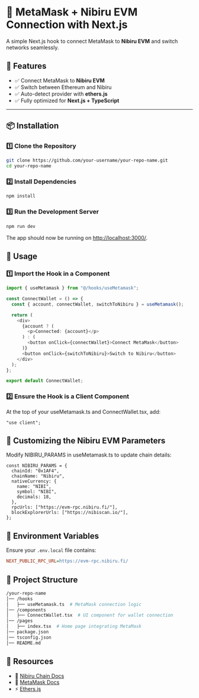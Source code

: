 # 🚀 MetaMask + Nibiru EVM Connection with Next.js

A simple Next.js hook to connect MetaMask to **Nibiru EVM** and switch networks seamlessly.

## 🌟 Features

- ✅ Connect MetaMask to **Nibiru EVM**
- ✅ Switch between Ethereum and Nibiru
- ✅ Auto-detect provider with **ethers.js**
- ✅ Fully optimized for **Next.js + TypeScript**

---

## 📦 Installation

### 1️⃣ Clone the Repository

```bash
git clone https://github.com/your-username/your-repo-name.git
cd your-repo-name
```

### 2️⃣ Install Dependencies

```bash
npm install
```

### 3️⃣  Run the Development Server

```bash
npm run dev
```

The app should now be running on <http://localhost:3000/>.


## 🚀 Usage

### 1️⃣ Import the Hook in a Component

```typescript
import { useMetamask } from "@/hooks/useMetamask";

const ConnectWallet = () => {
  const { account, connectWallet, switchToNibiru } = useMetamask();

  return (
    <div>
      {account ? (
        <p>Connected: {account}</p>
      ) : (
        <button onClick={connectWallet}>Connect MetaMask</button>
      )}
      <button onClick={switchToNibiru}>Switch to Nibiru</button>
    </div>
  );
};

export default ConnectWallet;
```

### 2️⃣ Ensure the Hook is a Client Component

At the top of your useMetamask.ts and ConnectWallet.tsx, add:

```tsx
"use client";
```

## 🔧 Customizing the Nibiru EVM Parameters

Modify NIBIRU_PARAMS in useMetamask.ts to update chain details:

```tsx
const NIBIRU_PARAMS = {
  chainId: "0x1AF4",
  chainName: "Nibiru",
  nativeCurrency: {
    name: "NIBI",
    symbol: "NIBI",
    decimals: 18,
  },
  rpcUrls: ["https://evm-rpc.nibiru.fi/"],
  blockExplorerUrls: ["https://nibiscan.io/"],
};
```

## 📜 Environment Variables

Ensure your `.env.local` file contains:

```ini
NEXT_PUBLIC_RPC_URL=https://evm-rpc.nibiru.fi/
```

## 📂 Project Structure

```bash
/your-repo-name
│── /hooks
│   ├── useMetamask.ts  # MetaMask connection logic
│── /components
│   ├── ConnectWallet.tsx  # UI component for wallet connection
│── /pages
│   ├── index.tsx  # Home page integrating MetaMask
│── package.json
│── tsconfig.json
│── README.md
```

## 🔗 Resources

- 📝 [Nibiru Chain Docs](https://nibiru.fi/docs)
- 🦊 [MetaMask Docs](https://docs.metamask.io/)
- ⚡ [Ethers.js](https://docs.ethers.org/v6/)
